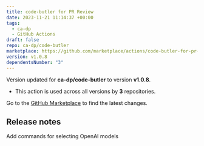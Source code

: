 ```yaml
---
title: code-butler for PR Review
date: 2023-11-21 11:14:37 +00:00
tags:
  - ca-dp
  - GitHub Actions
draft: false
repo: ca-dp/code-butler
marketplace: https://github.com/marketplace/actions/code-butler-for-pr-review
version: v1.0.8
dependentsNumber: "3"
---
```



Version updated for **ca-dp/code-butler** to version **v1.0.8**.
- This action is used across all versions by **3** repositories.

Go to the [GitHub Marketplace](https://github.com/marketplace/actions/code-butler-for-pr-review) to find the latest changes.

## Release notes

Add commands for selecting OpenAI models
